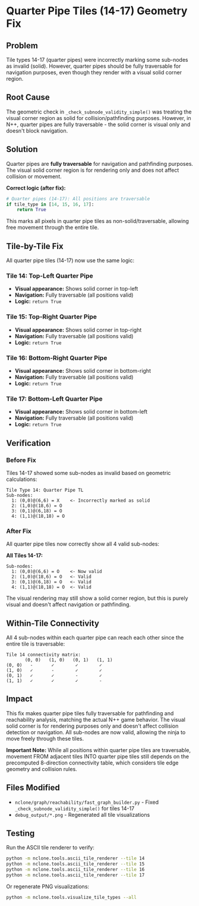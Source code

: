 # Quarter Pipe Tiles (14-17) Geometry Fix

## Problem

Tile types 14-17 (quarter pipes) were incorrectly marking some sub-nodes as invalid (solid). However, quarter pipes should be fully traversable for navigation purposes, even though they render with a visual solid corner region.

## Root Cause

The geometric check in `_check_subnode_validity_simple()` was treating the visual corner region as solid for collision/pathfinding purposes. However, in N++, quarter pipes are fully traversable - the solid corner is visual only and doesn't block navigation.

## Solution

Quarter pipes are **fully traversable** for navigation and pathfinding purposes. The visual solid corner region is for rendering only and does not affect collision or movement.

**Correct logic (after fix):**
```python
# Quarter pipes (14-17): All positions are traversable
if tile_type in [14, 15, 16, 17]:
    return True
```

This marks all pixels in quarter pipe tiles as non-solid/traversable, allowing free movement through the entire tile.

## Tile-by-Tile Fix

All quarter pipe tiles (14-17) now use the same logic:

### Tile 14: Top-Left Quarter Pipe
- **Visual appearance:** Shows solid corner in top-left
- **Navigation:** Fully traversable (all positions valid)
- **Logic:** `return True`

### Tile 15: Top-Right Quarter Pipe
- **Visual appearance:** Shows solid corner in top-right
- **Navigation:** Fully traversable (all positions valid)
- **Logic:** `return True`

### Tile 16: Bottom-Right Quarter Pipe
- **Visual appearance:** Shows solid corner in bottom-right
- **Navigation:** Fully traversable (all positions valid)
- **Logic:** `return True`

### Tile 17: Bottom-Left Quarter Pipe
- **Visual appearance:** Shows solid corner in bottom-left
- **Navigation:** Fully traversable (all positions valid)
- **Logic:** `return True`

## Verification

### Before Fix
Tiles 14-17 showed some sub-nodes as invalid based on geometric calculations:
```
Tile Type 14: Quarter Pipe TL
Sub-nodes:
  1: (0,0)@(6,6) = X    <- Incorrectly marked as solid
  2: (1,0)@(18,6) = O
  3: (0,1)@(6,18) = O
  4: (1,1)@(18,18) = O
```

### After Fix
All quarter pipe tiles now correctly show all 4 valid sub-nodes:

**All Tiles 14-17:**
```
Sub-nodes:
  1: (0,0)@(6,6) = O    <- Now valid
  2: (1,0)@(18,6) = O   <- Valid
  3: (0,1)@(6,18) = O   <- Valid
  4: (1,1)@(18,18) = O  <- Valid
```

The visual rendering may still show a solid corner region, but this is purely visual and doesn't affect navigation or pathfinding.

## Within-Tile Connectivity

All 4 sub-nodes within each quarter pipe can reach each other since the entire tile is traversable:

```
Tile 14 connectivity matrix:
       (0, 0)   (1, 0)   (0, 1)   (1, 1)  
(0, 0)   -       ✓        ✓        ✓
(1, 0)   ✓       -        ✓        ✓
(0, 1)   ✓       ✓        -        ✓
(1, 1)   ✓       ✓        ✓        -
```

## Impact

This fix makes quarter pipe tiles fully traversable for pathfinding and reachability analysis, matching the actual N++ game behavior. The visual solid corner is for rendering purposes only and doesn't affect collision detection or navigation. All sub-nodes are now valid, allowing the ninja to move freely through these tiles.

**Important Note:** While all positions within quarter pipe tiles are traversable, movement FROM adjacent tiles INTO quarter pipe tiles still depends on the precomputed 8-direction connectivity table, which considers tile edge geometry and collision rules.

## Files Modified

- `nclone/graph/reachability/fast_graph_builder.py` - Fixed `_check_subnode_validity_simple()` for tiles 14-17
- `debug_output/*.png` - Regenerated all tile visualizations

## Testing

Run the ASCII tile renderer to verify:
```bash
python -m nclone.tools.ascii_tile_renderer --tile 14
python -m nclone.tools.ascii_tile_renderer --tile 15
python -m nclone.tools.ascii_tile_renderer --tile 16
python -m nclone.tools.ascii_tile_renderer --tile 17
```

Or regenerate PNG visualizations:
```bash
python -m nclone.tools.visualize_tile_types --all
```

